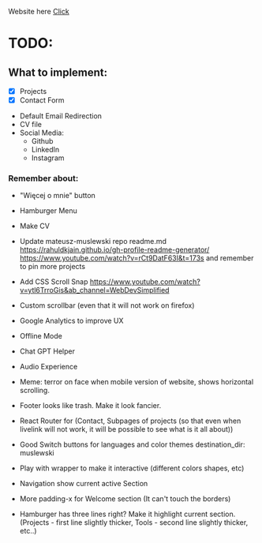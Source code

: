 Website here [Click](https://muslewski.com)

# TODO:

## What to implement:

- [x] Projects
- [x] Contact Form
- Default Email Redirection
- CV file
- Social Media:
  - Github
  - LinkedIn
  - Instagram

### Remember about:

- "Więcej o mnie" button
- Hamburger Menu
- Make CV
- Update mateusz-muslewski repo readme.md
  https://rahuldkjain.github.io/gh-profile-readme-generator/
  https://www.youtube.com/watch?v=rCt9DatF63I&t=173s
  and remember to pin more projects
- Add CSS Scroll Snap https://www.youtube.com/watch?v=ytl6TrroGis&ab_channel=WebDevSimplified
- Custom scrollbar (even that it will not work on firefox)
- Google Analytics to improve UX
- Offline Mode
- Chat GPT Helper
- Audio Experience
- Meme: terror on face when mobile version of website, shows horizontal scrolling.

- Footer looks like trash. Make it look fancier.
- React Router for (Contact, Subpages of projects (so that even when livelink will not work, it will be possible to see what is it all about))
- Good Switch buttons for languages and color themes
  destination_dir: muslewski
- Play with wrapper to make it interactive (different colors shapes, etc)
- Navigation show current active Section
- More padding-x for Welcome section (It can't touch the borders)
- Hamburger has three lines right? Make it highlight current section. (Projects - first line slightly thicker, Tools - second line slightly thicker, etc..)
